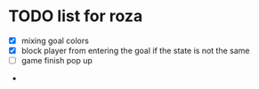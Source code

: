 # TODO list for roza

- [x] mixing goal colors 
- [x] block player from entering the goal if the state is not the same 
- [ ] game finish pop up 
- 
